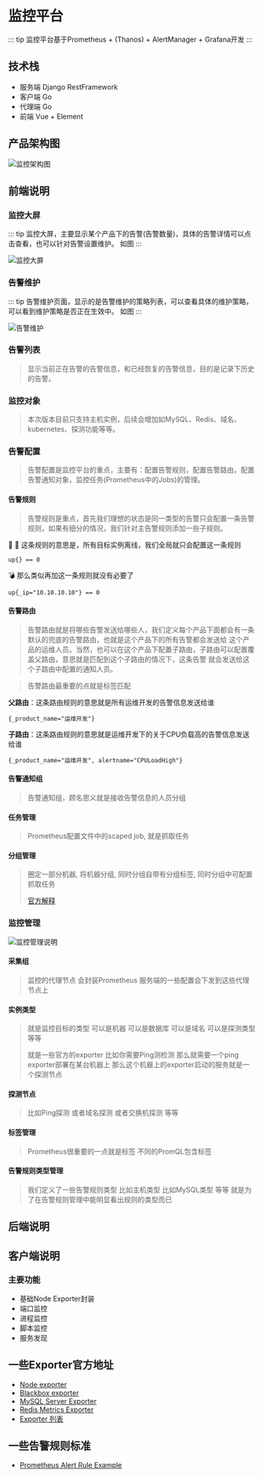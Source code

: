 # 监控平台

::: tip
监控平台基于Prometheus + (Thanos) + AlertManager + Grafana开发
:::

## 技术栈

- 服务端 Django RestFramework
- 客户端 Go
- 代理端 Go
- 前端 Vue + Element

## 产品架构图

![监控架构图](./prometheus-architecture.png)

## 前端说明

### 监控大屏

::: tip
监控大屏，主要显示某个产品下的告警(告警数量)，具体的告警详情可以点击查看，也可以针对告警设置维护。
如图
:::

![监控大屏](./alert_wall.png)

### 告警维护

::: tip
告警维护页面，显示的是告警维护的策略列表，可以查看具体的维护策略，可以看到维护策略是否正在生效中。
如图
:::

![告警维护](./alert_maintain.png)

### 告警列表

> 显示当前正在告警的告警信息，和已经恢复的告警信息，目的是记录下历史的告警。
### 监控对象

> 本次版本目前只支持主机实例，后续会增加如MySQL、Redis、域名、kubernetes、探测功能等等。

### 告警配置

> 告警配置是监控平台的重点，主要有：配置告警规则，配置告警路由，配置告警通知对象，监控任务(Prometheus中的Jobs)的管理。 

#### 告警规则

> 告警规则是重点，首先我们理想的状态是同一类型的告警只会配置一条告警规则，如果有细分的情况，我们针对主告警规则添加一些子规则。

:tada: :100: 这条规则的意思是，所有目标实例离线，我们全局就只会配置这一条规则

```promql
up{} == 0
```

:bomb: 那么类似再加这一条规则就没有必要了

```promql
up{_ip="10.10.10.10"} == 0
```

#### 告警路由

> 告警路由就是将哪些告警发送给哪些人，我们定义每个产品下面都会有一条默认的兜底的告警路由，也就是这个产品下的所有告警都会发送给
> 这个产品的运维人员。当然，也可以在这个产品下配置子路由，子路由可以配置覆盖父路由，意思就是匹配到这个子路由的情况下，这条告警
> 就会发送给这个子路由中配置的通知人员。

> 告警路由最重要的点就是标签匹配

**父路由**：这条路由规则的意思就是所有运维开发的告警信息发送给谁
```promql
{_product_name="运维开发"}
```

**子路由**：这条路由规则的意思就是运维开发下的关于CPU负载高的告警信息发送给谁
```
{_product_name="运维开发", alertname="CPULoadHigh"}
```

#### 告警通知组

> 告警通知组，顾名思义就是接收告警信息的人员分组
#### 任务管理

> Prometheus配置文件中的scaped job, 就是抓取任务

#### 分组管理

> 圈定一部分机器, 将机器分组, 同时分组自带有分组标签, 同时分组中可配置抓取任务
> 
> [官方解释](https://prometheus.io/docs/prometheus/latest/configuration/configuration/#scrape_config)

### 监控管理

![监控管理说明](./monitor_settings.png)
#### 采集组

> 监控的代理节点 会封装Prometheus 服务端的一些配置会下发到这些代理节点上

#### 实例类型

> 就是监控目标的类型 可以是机器 可以是数据库 可以是域名 可以是探测类型 等等
>
> 就是一些官方的exporter 比如你需要Ping测检测 那么就需要一个ping exporter部署在某台机器上 那么这个机器上的exporter启动的服务就是一个探测节点

#### 探测节点

> 比如Ping探测 或者域名探测 或者交换机探测 等等
#### 标签管理

> Prometheus很重要的一点就是标签 不同的PromQL包含标签
#### 告警规则类型管理

> 我们定义了一些告警规则类型 比如主机类型 比如MySQL类型 等等 就是为了在告警规则管理中能明显看出规则的类型而已

## 后端说明

## 客户端说明

### 主要功能

- 基础Node Exporter封装
- 端口监控
- 进程监控
- 脚本监控
- 服务发现

## 一些Exporter官方地址

- [Node exporter](https://github.com/prometheus/node_exporter)
- [Blackbox exporter](https://github.com/prometheus/blackbox_exporter)
- [MySQL Server Exporter](https://github.com/prometheus/mysqld_exporter)
- [Redis Metrics Exporter](https://github.com/oliver006/redis_exporter)
- [Exporter 列表](https://prometheus.io/docs/instrumenting/exporters/)

## 一些告警规则标准

- [Prometheus Alert Rule Example](https://awesome-prometheus-alerts.grep.to/)
